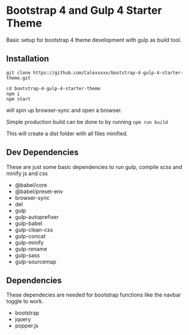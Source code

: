 # Bootstrap 4 and Gulp 4 Starter Theme

Basic setup for bootstrap 4 theme development with gulp as build tool.


## Installation

`git clone https://github.com/Calexxxxx/bootstrap-4-gulp-4-starter-theme.git`

```
cd bootstrap-4-gulp-4-starter-theme
npm i
npm start
```

will spin up browser-sync and open a browser.

Simple production build can be done to by running
`npm run build`

This will create a dist folder with all files minified.

## Dev Dependencies
These are just some basic dependencies to run gulp, compile scss and minify js and css

* @babel/core
* @babel/preset-env
* browser-sync
* del
* gulp
* gulp-autoprefixer
* gulp-babel
* gulp-clean-css
* gulp-concat
* gulp-minify
* gulp-rename
* gulp-sass
* gulp-sourcemap

## Dependencies
These dependecies are needed for bootstrap functions like the navbar toggle to work.

* bootstrap
* jquery
* popper.js
